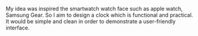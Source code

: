 
My idea was inspired the smartwatch watch face such as apple watch, Samsung Gear. So I aim to design a clock which is functional and practical. It would be simple and clean in order to demonstrate a user-friendly interface.

